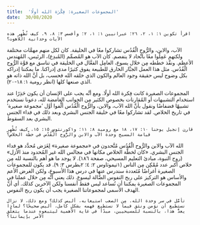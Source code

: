 ```yaml
---
title:  'المجموعات الصغيرة: فِكْرَة الله أولًا'
date:  30/08/2020
---
```


`اقرأ تكوين ١: ١، ٢، ٢٦؛ عبرانيين ١: ١، ٢؛ وأفسس ٣: ٨، ٩. كيف تُظْهِر هذه الآيات وحدانية اللاهوت؟`

الآب، والابن، والرُّوح الْقُدُس تشاركوا معًا في الخليقة. كان لكل منهم مهمَّات مختلفة ولكنهم عَمِلُوا معًا باتِّحاد لا ينفصم. كان الآب هو المُصمِّم (المُبدِع)، الرئيس، المُهندس الأعظم. ونفَّذ خططه مِن خلال يسوع، العامِل الفعَّال في الخليقة في تناسق مع قوَّة الرُّوح الْقُدُس. مثل هذا العمل الجبَّار الخارق للطبيعة يفوق كثيرًا مدى إدراكنا. ما يمكننا إدراكه بكل وضوح ليس حقيقة وجود العالم والكون الذي خلقه الله فحسب، بل أنَّ الله ذاته هو الذي صنعها كلها (انظر رومية ١: ١٨-٢٠).

المجموعات الصغيرة كانت فِكرة الله أولًا. ومع أنَّه يجب على الإنسان أن يكون حَذِرًا عند استخدام التشبيهات أو المُقارنات بخصوص الكثير مِن الجوانب الغامضة لله، دعونا نستخدم تشبيهًا فضفاضًا ونقول بأنَّ الله الآب، والابن، والرُّوح الْقُدُس ألَّفوا أوَّل ’مجموعة صغيرة’ في تاريخ الخلاص. لقد تشاركوا معًا في خليقة الجنس البشري وبعد ذلك في فداء الجنس البشري بعد السقوط.

`قارن إنجيل يوحنا ١٠: ١٧، ١٨ مع رومية ٨: ١١؛ و١كورنثوس ١٥: ١٥. كيف تُظْهِر قيامة المسيح وحدة الآب والابن والرُّوح الْقُدُس في خطَّة الخلاص؟`

الله الآب والابن والرُّوح الْقُدُس مُتَّحدون في «مجموعة صغيرة» لِغَرَض مُحدَّد هو فداء الجنس البشري. «كان لخطَّة الخلاص مكانها في مجالس الله غير المُحدود منذ الأزل» (روح النبوة، مبادئ التعليم المسيحي، صفحة ١٨٦). لا يوجد ما هو أهم بالنسبة لله مِن خلاص أكبر عدد مُمْكِن مِن الناس (١تيموثاوس ٢: ٤؛ ٢بطرس ٣: ٩). قد يكون للمجموعات الصغيرة أغراضًا مُتَعددة سندرس عنها في درس هذا الأسبوع، ولكن الغرض الأعم والأساس هو التركيز على ربح النفوس الضَّالة ليسوع. ذلك يعني أنَّه مِن خلال عملنا في المجموعات الصغيرة يمكننا أن نُساعد ليس فقط أنفسنا ولكن الآخرين كذلك. أي أنَّ الهدف الأسمى لمجموعاتنا الصغيرة يجب أن يكون ربح النفوس.

`تأمَّل في سر وحدة الله. مِن الصعب استيعابه، أليس كذلك؟ ومع ذلك، لا نزال نستطيع أن نؤمن ونثق فيما لا نستطيع فهمه بشكل كامل، أليس صحيحًا؟ لماذا يعدُّ هذا، بالنسبة للمسيحيين، مبدًأ في غاية الأهمية ليتبعوه عندما يتعلَّق الأمر بإيماننا؟`
